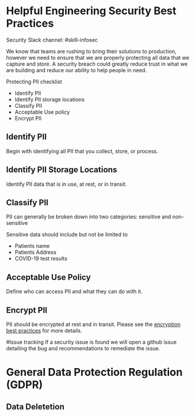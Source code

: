 # Helpful Engineering Security Best Practices

Security Slack channel: #skill-infosec

We know that teams are rushing to bring their solutions to production, however we need to ensure that we are properly protecting all data that we capture and store.  A security breach could greatly reduce trust in what we are building and reduce our ability to help people in need.


Protecting PII checklist

* Identify PII
* Identify PII storage locations
* Classify PII
* Acceptable Use policy
* Encrypt PII

## Identify PII
Begin with identifying all PII that you collect, store, or process.  

## Identify PII Storage Locations
Identify PII data that is in use, at rest, or in transit.

## Classify PII
PII can generally be broken down into two categories: sensitive and non-sensitive

Sensitive data should include but not be limited to
* Patients name
* Patients Address
* COVID-19 test results

## Acceptable Use Policy
Define who can access PII and what they can do with it.

## Encrypt PII
PII should be encrypted at rest and in transit.  Please see the [encryption best practices](Encryption.md) for more details.


#Issue tracking
If a security issue is found we will open a github issue detailing the bug and recommendations to remediate the issue.

# General Data Protection Regulation (GDPR)

## Data Deletetion